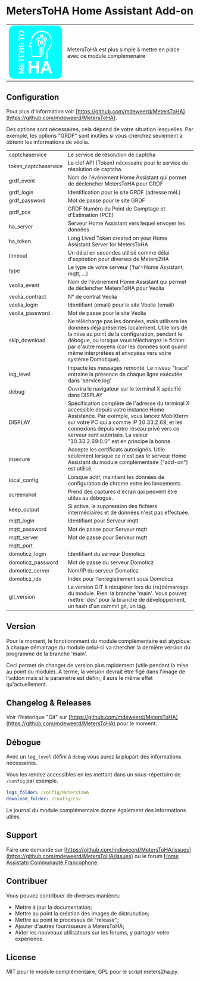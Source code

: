 # MetersToHA Home Assistant Add-on

|                             |                                                                           |
| --------------------------- | ------------------------------------------------------------------------- |
| ![MetersToHA Log](logo.png) | MetersToHA est plus simple à mettre en place avec ce module complémenaire |

## Configuration

Pour plus d'information voir
[https://github.com/mdeweerd/MetersToHA](https://github.com/mdeweerd/MetersToHA).

Des options sont nécessaires, cela dépend de votre situation lesquelles.
Par exemple, les options "GRDF" sont inutiles si vous cherchez seulement à
obtenir les informations de véolia.

|                      |                                                                                                                                                                                                                                                                                                                   |
| -------------------- | ----------------------------------------------------------------------------------------------------------------------------------------------------------------------------------------------------------------------------------------------------------------------------------------------------------------- |
| captchaservice       | Le service de résolution de captcha                                                                                                                                                                                                                                                                               |
| token_captchaservice | La clef API (Token) nécessaire pour le service de résolution de captcha.                                                                                                                                                                                                                                          |
| grdf_event           | Nom de l'événement Home Assistant qui permet de déclencher MetersToHA pour GRDF                                                                                                                                                                                                                                   |
| grdf_login           | Identification pour le site GRDF (adresse mél.)                                                                                                                                                                                                                                                                   |
| grdf_password        | Mot de passe pour le site GRDF                                                                                                                                                                                                                                                                                    |
| grdf_pce             | GRDF Numéro du Point de Comptage et d'Estimation (PCE)                                                                                                                                                                                                                                                            |
| ha_server            | Serveur Home Assistant vers lequel envoyer les données                                                                                                                                                                                                                                                            |
| ha_token             | Long Lived Token created on your Home Assistant Server for MetersToHA                                                                                                                                                                                                                                             |
| timeout              | Un délai en secondes utilisé comme délai d'expiration pour diverses de Meters2HA                                                                                                                                                                                                                                  |
| type                 | Le type de votre serveur ('ha'=Home Assistant, mqtt, ...)                                                                                                                                                                                                                                                         |
| veolia_event         | Nom de l'événement Home Assistant qui permet de déclencher MetersToHA pour Veolia                                                                                                                                                                                                                                 |
| veolia_contract      | N° de contrat Veolia                                                                                                                                                                                                                                                                                              |
| veolia_login         | Identifiant (email) pour le site Veolia (email)                                                                                                                                                                                                                                                                   |
| veolia_password      | Mot de passe pour le site Veolia                                                                                                                                                                                                                                                                                  |
| skip_download        | Ne télécharge pas les données, mais utilisera les données déjà présentes localement.  Utile lors de la mise au point de la configuration, pendant le débogue, ou lorsque vous téléchargez le fichier par d'autre moyens (car les données sont quand même interprétées et envoyées vers votre système Domotique).  |
| log_level            | Impacte les messages remonté.  Le niveau "trace" entraine la présence de chaque ligne exécutée dans 'service.log'                                                                                                                                                                                                 |
| debug                | Ouvrira le navigateur sur le terminal X spécifié dans DISPLAY                                                                                                                                                                                                                                                     |
| DISPLAY              | Spécification complète de l'adresse du terminal X accessible depuis votre instance Home Assistance.  Par exemple, vous lancez MobiXterm sur votre PC qui a comme IP 10.33.2.69, et les connexions depuis votre réseau privé vers ce serveur sont autorisés.  La valeur "10.33.2.69:0.0" est en principe la bonne. |
| insecure             | Accepte les certificats autosignés.  Utile seulement lorsque ce n'est pas le serveur Home Assistant du module complémentaire ("add-on") est utilisé.                                                                                                                                                              |
| local_config         | Lorsque actif, maintient les données de configuration de chrome entre les lancements.                                                                                                                                                                                                                             |
| screenshot           | Prend des captures d'écran qui peuvent être utiles au débogue.                                                                                                                                                                                                                                                    |
| keep_output          | Si active, la suppression des fichiers intermédiaires et de données n'est pas effectuée.                                                                                                                                                                                                                          |
| mqtt_login           | Identifiant pour Serveur mqtt                                                                                                                                                                                                                                                                                     |
| mqtt_password        | Mot de passe pour Serveur mqtt                                                                                                                                                                                                                                                                                    |
| mqtt_server          | Mot de passe pour Serveur mqtt                                                                                                                                                                                                                                                                                    |
| mqtt_port            |                                                                                                                                                                                                                                                                                                                   |
| domoticz_login       | Identifiant du serveur Domoticz                                                                                                                                                                                                                                                                                   |
| domoticz_password    | Mot de passe du serveur Domoticz                                                                                                                                                                                                                                                                                  |
| domoticz_server      | Nom/IP du serveur Domoticz                                                                                                                                                                                                                                                                                        |
| domoticz_idx         | Index pour l'enregistrement sous Domoticz                                                                                                                                                                                                                                                                         |
| git_version          | La version GIT à récupérer lors du (re)démarrage du module.  Rien: la branche 'main'.  Vous pouvez mettre 'dev' pour la branche de développement, un hash d'un commit git, un tag.                                                                                                                                |

## Version

Pour le moment, le fonctionnment du module complémentaire est atypique: à
chaque démarrage du module celui-ci va chercher la dernière version du
programme de la branche 'main'.

Ceci permet de changer de version plus rapidement (utile pendant la mise au
point du module). A terme, la version devrait être figé dans l'image de
l'addon mais si le paramètre est défini, il aura le même effet
qu'actuellement.

## Changelog & Releases

Voir l'historique "Git" sur
[https://github.com/mdeweerd/MetersToHA](https://github.com/mdeweerd/MetersToHA)
pour le moment.

## Débogue

Avec un `log_level` défini à `debug` vous aurez la plupart des informations
nécessaires.

Vous les rendez accessibles en les mettant dans un sous-répertoire de
`/config` par exemple.

```yaml
logs_folder: /config/MetersToHA
download_folder: /config/csv
```

Le journal du module complémentaire donne également des informations
utiles.

## Support

Faire une demande sur
[https://github.com/mdeweerd/MetersToHA/issues](https://github.com/mdeweerd/MetersToHA/issues)
ou le forum
[Home Assistatn Communauté Francophone](https://forum.hacf.fr/).

## Contribuer

Vous pouvez contribuer de diverses manières:

- Mettre à jour la documentation;
- Mettre au point la création des images de distrubution;
- Mettre au point le processus de "release";
- Ajouter d'autres fournisseurs à MetersToHA;
- Aider les nouveaux utilisateurs sur les forums, y partager votre
  expérience.

## License

MIT pour le module complémentaire, GPL pour le script meters2ha.py.
